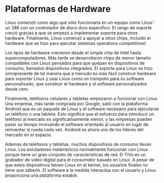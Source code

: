 # Plataformas de Hardware

Linux comenzó como algo que sólo funcionaría en un equipo como Linus': un 386 con un controlador de disco duro específico. El rango de soporte creció gracias a que se empezó a implementar soporte para otros hardware. Finalmente, Linux comenzó a apoyar a otros chips, incluido el hardware que se hizo para ejecutar sistemas operativos competitivos!

Los tipos de hardware crecieron desde el simple chip de Intel hasta supercomputadores. Más tarde se desarrollaron chips de menor tamaño compatibles con Linux pensados para que quepan en dispositivos de consumo, llamados dispositivos integrados. El soporte para Linux se hizo omnipresente de tal manera que a menudo es más fácil construir hardware para soportar Linux y usar Linux como un trampolín para su software personalizado, que construir el hardware y el software personalizados desde cero.

Finalmente, teléfonos celulares y tabletas empezaron a funcionar con Linux. Una empresa, más tarde comprada por Google, salió con la plataforma Android que es un paquete de Linux y el software necesario para ejecutarse un teléfono o una tableta. Esto significa que el esfuerzo para introducir un teléfono al mercado es significativamente menor, y las empresas pueden pasar su tiempo innovando el software orientado al usuario en lugar de reinventar la rueda cada vez. Android es ahora uno de los líderes del mercado en el espacio.

Además de teléfonos y tabletas, muchos dispositivos de consumo llevan Linux. Los enrutadores inalámbricos normalmente funcionan con Linux porque tiene un gran conjunto de características de red. El TiVo es un grabador de vídeo digital para el consumidor basado en Linux. A pesar de que estos dispositivos tienen Linux en el kernel, los usuarios finales no tiene que saberlo. El software a la medida interactúa con el usuario y Linux proporciona una plataforma estable.